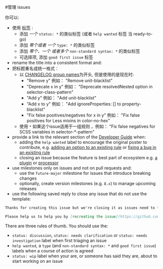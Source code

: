 #管理 issues

你可以:

-   使用 [标签](https://github.com/stylelint/stylelint/labels) :
    -   添加 _一个_ `status: *` 的类似标签 (或者  `help wanted` 标签 当 ready-to-go)
    -   添加 _零个或者 一个_  `type: *` 的类似标签
    -   添加 _零个、一个 或者多个_  `non-standard syntax: *` 的类似标签
    -   可选择项, 添加  `good first issue` 标签
-   rename the title into a consistent format and:
-   把标题重名成统一格式：
    -   以 [CHANGELOG group names](pull-requests.md)为开头, 但是使用的是现在时:
        -   "Remove y" 例如： "Remove unit-blacklist"
        -   "Deprecate x in y" 例如： "Deprecate resolvedNested option in selector-class-pattern"
        -   "Add y" 例如： "Add unit-blacklist"
        -   "Add x to y" 例如： "Add ignoreProperties: [] to property-blacklist"
        -   "Fix false positives/negatives for x in y" 例如： "Fix false positives for Less mixins in color-no-hex"
    -   使用 `*` 如果这个issue适用于一组规则 ，例如： "Fix false negatives for SCSS variables in selector-*-pattern"
-   provide a link to the relevant section of the [Developer Guide](../developer-guide.md) when:
    -   adding the `help wanted` label to encourage the original poster to contribute, e.g. [adding an option to an existing rule](../developer-guide/rules.md#adding-an-option-to-an-existing-rule) or [fixing a bug in an existing rule](../developer-guide/rules.md#fixing-a-bug-in-an-existing-rule)
    -   closing an issue because the feature is best part of ecosystem e.g. [a plugin](../developer-guide/plugins.md) or [processor](../developer-guide/processors.md)
-   use milestones only on issues and not on pull requests and:
    -   use the `future-major` milestone for issues that introduce breaking changes
    -   optionally, create version milestones (e.g. `8.x`) to manage upcoming releases
-   use the following saved reply to close any issue that do not use the template:

```md
Thanks for creating this issue but we're closing it as issues need to follow one of our templates, so that we can clearly understand your particular circumstances.

Please help us to help you by [recreating the issue](https://github.com/stylelint/stylelint/issues/new/choose) using one of our templates.
```

There are three rules of thumb. You should use the:

-   `status: discussion`, `status: needs clarification` or `status: needs investigation` label when first triaging an issue
-   `help wanted`, a `type` (and `non-standard syntax: *` and `good first issue`) labels when a course of action is agreed
-   `status: wip` label when your are, or someone has said they are, about to start working on an issue
